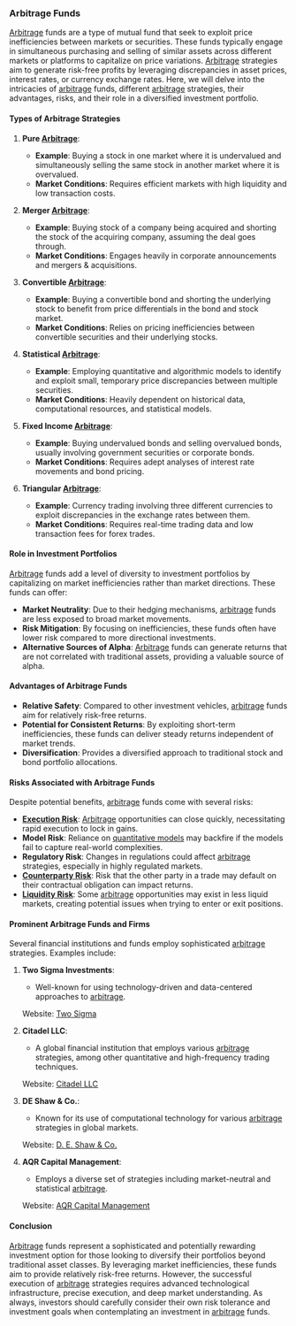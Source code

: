 ### Arbitrage Funds

[Arbitrage](../a/arbitrage.md) funds are a type of mutual fund that seek to exploit price inefficiencies between markets or securities. These funds typically engage in simultaneous purchasing and selling of similar assets across different markets or platforms to capitalize on price variations. [Arbitrage](../a/arbitrage.md) strategies aim to generate risk-free profits by leveraging discrepancies in asset prices, interest rates, or currency exchange rates. Here, we will delve into the intricacies of [arbitrage](../a/arbitrage.md) funds, different [arbitrage](../a/arbitrage.md) strategies, their advantages, risks, and their role in a diversified investment portfolio.

#### Types of Arbitrage Strategies

1. **Pure [Arbitrage](../a/arbitrage.md)**:
   * **Example**: Buying a stock in one market where it is undervalued and simultaneously selling the same stock in another market where it is overvalued. 
   * **Market Conditions**: Requires efficient markets with high liquidity and low transaction costs.
   
2. **Merger [Arbitrage](../a/arbitrage.md)**:
   * **Example**: Buying stock of a company being acquired and shorting the stock of the acquiring company, assuming the deal goes through.
   * **Market Conditions**: Engages heavily in corporate announcements and mergers & acquisitions.
   
3. **Convertible [Arbitrage](../a/arbitrage.md)**:
   * **Example**: Buying a convertible bond and shorting the underlying stock to benefit from price differentials in the bond and stock market.
   * **Market Conditions**: Relies on pricing inefficiencies between convertible securities and their underlying stocks.

4. **Statistical [Arbitrage](../a/arbitrage.md)**:
   * **Example**: Employing quantitative and algorithmic models to identify and exploit small, temporary price discrepancies between multiple securities.
   * **Market Conditions**: Heavily dependent on historical data, computational resources, and statistical models.
   
5. **Fixed Income [Arbitrage](../a/arbitrage.md)**:
   * **Example**: Buying undervalued bonds and selling overvalued bonds, usually involving government securities or corporate bonds.
   * **Market Conditions**: Requires adept analyses of interest rate movements and bond pricing.

6. **Triangular [Arbitrage](../a/arbitrage.md)**:
   * **Example**: Currency trading involving three different currencies to exploit discrepancies in the exchange rates between them.
   * **Market Conditions**: Requires real-time trading data and low transaction fees for forex trades.

#### Role in Investment Portfolios

[Arbitrage](../a/arbitrage.md) funds add a level of diversity to investment portfolios by capitalizing on market inefficiencies rather than market directions. These funds can offer:

* **Market Neutrality**: Due to their hedging mechanisms, [arbitrage](../a/arbitrage.md) funds are less exposed to broad market movements.
* **Risk Mitigation**: By focusing on inefficiencies, these funds often have lower risk compared to more directional investments.
* **Alternative Sources of Alpha**: [Arbitrage](../a/arbitrage.md) funds can generate returns that are not correlated with traditional assets, providing a valuable source of alpha.

#### Advantages of Arbitrage Funds

* **Relative Safety**: Compared to other investment vehicles, [arbitrage](../a/arbitrage.md) funds aim for relatively risk-free returns.
* **Potential for Consistent Returns**: By exploiting short-term inefficiencies, these funds can deliver steady returns independent of market trends.
* **Diversification**: Provides a diversified approach to traditional stock and bond portfolio allocations.

#### Risks Associated with Arbitrage Funds

Despite potential benefits, [arbitrage](../a/arbitrage.md) funds come with several risks:

* **[Execution Risk](../e/execution_risk.md)**: [Arbitrage](../a/arbitrage.md) opportunities can close quickly, necessitating rapid execution to lock in gains.
* **Model Risk**: Reliance on [quantitative models](../q/quantitative_models.md) may backfire if the models fail to capture real-world complexities.
* **Regulatory Risk**: Changes in regulations could affect [arbitrage](../a/arbitrage.md) strategies, especially in highly regulated markets.
* **[Counterparty Risk](../c/counterparty_risk.md)**: Risk that the other party in a trade may default on their contractual obligation can impact returns.
* **[Liquidity Risk](../l/liquidity_risk.md)**: Some [arbitrage](../a/arbitrage.md) opportunities may exist in less liquid markets, creating potential issues when trying to enter or exit positions.

#### Prominent Arbitrage Funds and Firms

Several financial institutions and funds employ sophisticated [arbitrage](../a/arbitrage.md) strategies. Examples include:

1. **Two Sigma Investments**:
   * Well-known for using technology-driven and data-centered approaches to [arbitrage](../a/arbitrage.md).

   Website: [Two Sigma](https://www.twosigma.com)

2. **Citadel LLC**:
   * A global financial institution that employs various [arbitrage](../a/arbitrage.md) strategies, among other quantitative and high-frequency trading techniques.

   Website: [Citadel LLC](https://www.citadel.com)

3. **DE Shaw & Co.**:
   * Known for its use of computational technology for various [arbitrage](../a/arbitrage.md) strategies in global markets.

   Website: [D. E. Shaw & Co.](https://www.deshaw.com)

4. **AQR Capital Management**:
   * Employs a diverse set of strategies including market-neutral and statistical [arbitrage](../a/arbitrage.md).

   Website: [AQR Capital Management](https://www.aqr.com/)

#### Conclusion

[Arbitrage](../a/arbitrage.md) funds represent a sophisticated and potentially rewarding investment option for those looking to diversify their portfolios beyond traditional asset classes. By leveraging market inefficiencies, these funds aim to provide relatively risk-free returns. However, the successful execution of [arbitrage](../a/arbitrage.md) strategies requires advanced technological infrastructure, precise execution, and deep market understanding. As always, investors should carefully consider their own risk tolerance and investment goals when contemplating an investment in [arbitrage](../a/arbitrage.md) funds.